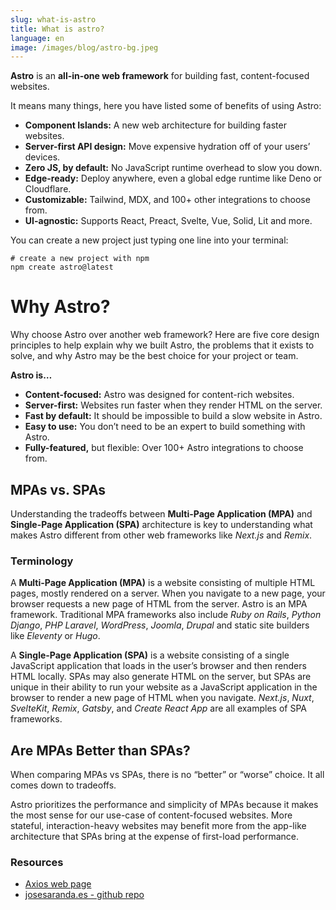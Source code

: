 ```yaml
---
slug: what-is-astro
title: What is astro?
language: en
image: /images/blog/astro-bg.jpeg
---
```


**Astro** is an **all-in-one web framework** for building fast, content-focused websites.

It means many things, here you have listed some of benefits of using Astro:

- **Component Islands:** A new web architecture for building faster websites.
- **Server-first API design:** Move expensive hydration off of your users’ devices.
- **Zero JS, by default:** No JavaScript runtime overhead to slow you down.
- **Edge-ready:** Deploy anywhere, even a global edge runtime like Deno or Cloudflare.
- **Customizable:** Tailwind, MDX, and 100+ other integrations to choose from.
- **UI-agnostic:** Supports React, Preact, Svelte, Vue, Solid, Lit and more.

You can create a new project just typing one line into your terminal:

```
# create a new project with npm
npm create astro@latest
```

# Why Astro?

Why choose Astro over another web framework? Here are five core design principles to help explain why we built Astro, the problems that it exists to solve, and why Astro may be the best choice for your project or team.

**Astro is…**

- **Content-focused:** Astro was designed for content-rich websites.
- **Server-first:** Websites run faster when they render HTML on the server.
- **Fast by default:** It should be impossible to build a slow website in Astro.
- **Easy to use:** You don’t need to be an expert to build something with Astro.
- **Fully-featured,** but flexible: Over 100+ Astro integrations to choose from.

## MPAs vs. SPAs

Understanding the tradeoffs between **Multi-Page Application (MPA)** and **Single-Page Application (SPA)** architecture is key to understanding what makes Astro different from other web frameworks like _Next.js_ and _Remix_.

### Terminology

A **Multi-Page Application (MPA)** is a website consisting of multiple HTML pages, mostly rendered on a server. When you navigate to a new page, your browser requests a new page of HTML from the server. Astro is an MPA framework. Traditional MPA frameworks also include _Ruby on Rails_, _Python Django_, _PHP Laravel_, _WordPress_, _Joomla_, _Drupal_ and static site builders like _Eleventy_ or _Hugo_.

A **Single-Page Application (SPA)** is a website consisting of a single JavaScript application that loads in the user’s browser and then renders HTML locally. SPAs may also generate HTML on the server, but SPAs are unique in their ability to run your website as a JavaScript application in the browser to render a new page of HTML when you navigate. _Next.js_, _Nuxt_, _SvelteKit_, _Remix_, _Gatsby_, and _Create React App_ are all examples of SPA frameworks.

## Are MPAs Better than SPAs?

When comparing MPAs vs SPAs, there is no “better” or “worse” choice. It all comes down to tradeoffs.

Astro prioritizes the performance and simplicity of MPAs because it makes the most sense for our use-case of content-focused websites. More stateful, interaction-heavy websites may benefit more from the app-like architecture that SPAs bring at the expense of first-load performance.

### Resources

- [Axios web page](https://astro.build)
- [josesaranda.es - github repo](https://github.com/josesaranda/josesaranda)
